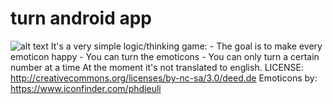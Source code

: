 turn android app
=================
![alt text](https://lh5.googleusercontent.com/oulUv9pWUyxqPOF-RmtoMc62fV6tYRD1SD1gJ_kgF5mcBqbQ51CYXzPbDUmxfHvxHUd4qSNwsBcrH9ffAJGZgrMD9zaPCtyKxnY9hp1ClOGoolsg7seGgzCDpg "Inside Look")
It's a very simple logic/thinking game:
	- The goal is to make every emoticon happy
	- You can turn the emoticons 
	- You can only turn a certain number at a time
At the moment it's not translated to english.
LICENSE: http://creativecommons.org/licenses/by-nc-sa/3.0/deed.de
Emoticons by: https://www.iconfinder.com/phdieuli